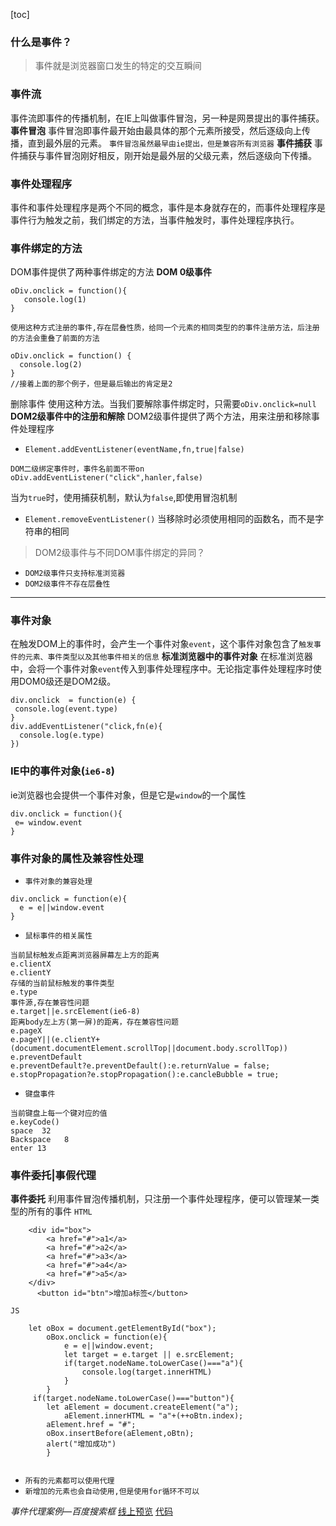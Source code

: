 [toc]
### 什么是事件？
> 事件就是浏览器窗口发生的特定的交互瞬间
### 事件流
事件流即事件的传播机制，在IE上叫做事件冒泡，另一种是网景提出的事件捕获。
**事件冒泡**
事件冒泡即事件最开始由最具体的那个元素所接受，然后逐级向上传播，直到最外层的元素。
`事件冒泡虽然最早由ie提出，但是兼容所有浏览器`
**事件捕获**
事件捕获与事件冒泡刚好相反，刚开始是最外层的父级元素，然后逐级向下传播。
### 事件处理程序
事件和事件处理程序是两个不同的概念，事件是本身就存在的，而事件处理程序是事件行为触发之前，我们绑定的方法，当事件触发时，事件处理程序执行。
### 事件绑定的方法
DOM事件提供了两种事件绑定的方法
**DOM 0级事件**
```
oDiv.onclick = function(){
   console.log(1)
}
```
`使用这种方式注册的事件,存在层叠性质，给同一个元素的相同类型的的事件注册方法，后注册的方法会重叠了前面的方法`
```
oDiv.onclick = function() {
  console.log(2)
}
//接着上面的那个例子，但是最后输出的肯定是2
```
删除事件
使用这种方法。当我们要解除事件绑定时，只需要`oDiv.onclick=null`
**DOM2级事件中的注册和解除**
DOM2级事件提供了两个方法，用来注册和移除事件处理程序
-  `Element.addEventListener(eventName,fn,true|false)`
```
DOM二级绑定事件时，事件名前面不带on
oDiv.addEventListener("click",hanler,false)

```
当为`true`时，使用捕获机制，默认为`false`,即使用冒泡机制
-  `Element.removeEventListener()`
 当移除时必须使用相同的函数名，而不是字符串的相同
> DOM2级事件与不同DOM事件绑定的异同？
- `DOM2级事件只支持标准浏览器`
- `DOM2级事件不存在层叠性`
---------- -----
### 事件对象
在触发DOM上的事件时，会产生一个事件对象`event`，这个事件对象包含了`触发事件的元素、事件类型以及其他事件相关的信息`
**标准浏览器中的事件对象**
在标准浏览器中，会将一个事件对象`event`传入到事件处理程序中。无论指定事件处理程序时使用DOM0级还是DOM2级。
```
div.onclick  = function(e) {
 console.log(event.type)
}
div.addEventListener("click,fn(e){
  console.log(e.type)
})
```
### IE中的事件对象(`ie6-8`)
ie浏览器也会提供一个事件对象，但是它是`window`的一个属性
```
div.onclick = function(){
 e= window.event
}
```
### 事件对象的属性及兼容性处理
- `事件对象的兼容处理`
```
div.onclick = function(e){
  e = e||window.event
}
```
- `鼠标事件的相关属性`
```
当前鼠标触发点距离浏览器屏幕左上方的距离
e.clientX
e.clientY
存储的当前鼠标触发的事件类型
e.type
事件源,存在兼容性问题
e.target||e.srcElement(ie6-8)
距离body左上方(第一屏)的距离，存在兼容性问题
e.pageX
e.pageY||(e.clientY+(document.documentElement.scrollTop||document.body.scrollTop))
e.preventDefault
e.preventDefault?e.preventDefault():e.returnValue = false;
e.stopPropagation?e.stopPropagation():e.cancleBubble = true;
```
- `键盘事件`
```
当前键盘上每一个键对应的值
e.keyCode()
space  32
Backspace   8
enter 13
```
### 事件委托|事假代理
**事件委托**
利用事件冒泡传播机制，只注册一个事件处理程序，便可以管理某一类型的所有的事件
`HTML`
```
	<div id="box">
		<a href="#">a1</a>
		<a href="#">a2</a>
		<a href="#">a3</a>
		<a href="#">a4</a>
		<a href="#">a5</a>
	</div>
      <button id="btn">增加a标签</button>
```
`JS`
```
	let oBox = document.getElementById("box");
		oBox.onclick = function(e){
			e = e||window.event;
			let target = e.target || e.srcElement;
			if(target.nodeName.toLowerCase()==="a"){
				console.log(target.innerHTML)
			}
		}
     if(target.nodeName.toLowerCase()==="button"){
		let aElement = document.createElement("a");
	        aElement.innerHTML = "a"+(++oBtn.index);
		aElement.href = "#";
		oBox.insertBefore(aElement,oBtn);
		alert("增加成功")
		}
  

```
- `所有的元素都可以使用代理`
- `新增加的元素也会自动使用,但是使用for循环不可以`

*事件代理案例—百度搜索框*
[线上预览](https://fdy696.github.io/web/demos/event-search.html)
[代码](https://github.com/fdy696/web/blob/master/JS-WEB-API/%E4%BA%8B%E4%BB%B6/%E4%BA%8B%E4%BB%B6%E5%A7%94%E6%89%98%E2%80%94%E7%99%BE%E5%BA%A6%E6%90%9C%E7%B4%A2%E6%A1%86.html)
